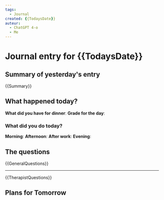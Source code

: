 ```yaml
---
tags:
  - Journal
created: {{TodaysDate}}
auteur:
  - ChatGPT 4-o
  - Me
---
```

# Journal entry for {{TodaysDate}}

## Summary of yesterday's entry

{{Summary}}

## What happened today?

**What did you have for dinner**: 
**Grade for the day**: 

### What did you do today?

**Morning**: 
**Afternoon**: 
**After work**: 
**Evening**: 

## The questions

{{GeneralQuestions}}

---

{{TherapistQuestions}}

## Plans for Tomorrow
